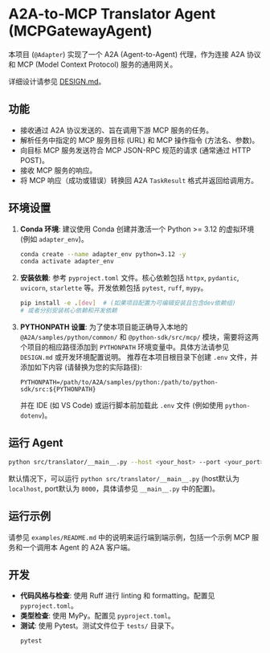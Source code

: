 # A2A-to-MCP Translator Agent (MCPGatewayAgent)

本项目 (`@Adapter`) 实现了一个 A2A (Agent-to-Agent) 代理，作为连接 A2A 协议和 MCP (Model Context Protocol) 服务的通用网关。

详细设计请参见 [DESIGN.md](DESIGN.md)。

## 功能

- 接收通过 A2A 协议发送的、旨在调用下游 MCP 服务的任务。
- 解析任务中指定的 MCP 服务目标 (URL) 和 MCP 操作指令 (方法名、参数)。
- 向目标 MCP 服务发送符合 MCP JSON-RPC 规范的请求 (通常通过 HTTP POST)。
- 接收 MCP 服务的响应。
- 将 MCP 响应（成功或错误）转换回 A2A `TaskResult` 格式并返回给调用方。

## 环境设置

1.  **Conda 环境**: 建议使用 Conda 创建并激活一个 Python >= 3.12 的虚拟环境 (例如 `adapter_env`)。
    ```bash
    conda create --name adapter_env python=3.12 -y
    conda activate adapter_env
    ```
2.  **安装依赖**: 参考 `pyproject.toml` 文件。核心依赖包括 `httpx`, `pydantic`, `uvicorn`, `starlette` 等。开发依赖包括 `pytest`, `ruff`, `mypy`。
    ```bash
    pip install -e .[dev]  # (如果项目配置为可编辑安装且包含dev依赖组)
    # 或者分别安装核心依赖和开发依赖
    ```
3.  **PYTHONPATH 设置**: 为了使本项目能正确导入本地的 `@A2A/samples/python/common/` 和 `@python-sdk/src/mcp/` 模块，需要将这两个项目的相应路径添加到 `PYTHONPATH` 环境变量中。具体方法请参见 `DESIGN.md` 或开发环境配置说明。
    推荐在本项目根目录下创建 `.env` 文件，并添加如下内容 (请替换为您的实际路径):
    ```env
    PYTHONPATH=/path/to/A2A/samples/python:/path/to/python-sdk/src:${PYTHONPATH}
    ```
    并在 IDE (如 VS Code) 或运行脚本前加载此 `.env` 文件 (例如使用 `python-dotenv`)。

## 运行 Agent

```bash
python src/translator/__main__.py --host <your_host> --port <your_port>
```
默认情况下，可以运行 `python src/translator/__main__.py` (host默认为 `localhost`, port默认为 `8000`，具体请参见 `__main__.py` 中的配置)。

## 运行示例

请参见 `examples/README.md` 中的说明来运行端到端示例，包括一个示例 MCP 服务和一个调用本 Agent 的 A2A 客户端。

## 开发

- **代码风格与检查**: 使用 Ruff 进行 linting 和 formatting。配置见 `pyproject.toml`。
- **类型检查**: 使用 MyPy。配置见 `pyproject.toml`。
- **测试**: 使用 Pytest。测试文件位于 `tests/` 目录下。
  ```bash
  pytest
  ```
